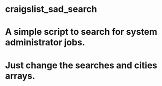 craigslist_sad_search
=====================
# A simple script to search for system administrator jobs.
# Just change the searches and cities arrays.
